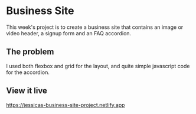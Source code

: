 # Business Site

This week's project is to create a business site that contains an image or video header, a signup form and an FAQ accordion.

## The problem

I used both flexbox and grid for the layout, and quite simple javascript code for the accordion.

## View it live

https://jessicas-business-site-project.netlify.app
